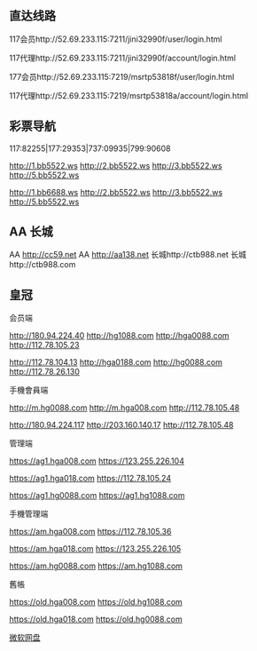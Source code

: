 直达线路
-------
117会员http://52.69.233.115:7211/jini32990f/user/login.html

117代理http://52.69.233.115:7211/jini32990f/account/login.html

177会员http://52.69.233.115:7219/msrtp53818f/user/login.html

117代理http://52.69.233.115:7219/msrtp53818a/account/login.html

彩票导航  
--------
117:82255|177:29353|737:09935|799:90608

http://1.bb5522.ws  http://2.bb5522.ws  http://3.bb5522.ws  http://5.bb5522.ws  

http://1.bb6688.ws  http://2.bb5522.ws  http://3.bb5522.ws  http://5.bb5522.ws

AA 长城
-------
AA http://cc59.net  AA http://aa138.net  长城http://ctb988.net  长城http://ctb988.com

皇冠
----
会员端

http://180.94.224.40   http://hg1088.com  http://hga0088.com  http://112.78.105.23 

http://112.78.104.13 http://hga0188.com  http://hg0088.com   http://112.78.26.130


手機會員端

http://m.hg0088.com   http://m.hga008.com   http://112.78.105.48

http://180.94.224.117   http://203.160.140.17  http://112.78.105.48   


管理端

https://ag1.hga008.com   https://123.255.226.104

https://ag1.hga018.com   https://112.78.105.24

https://ag1.hg0088.com   https://ag1.hg1088.com



手機管理端

https://am.hga008.com   https://112.78.105.36

https://am.hga018.com   https://123.255.226.105

https://am.hg0088.com   https://am.hg1088.com



舊帳

https://old.hga008.com   https://old.hg1088.com

https://old.hga018.com   https://old.hg0088.com



<p><a href="https://onedrive.live.com/redir?resid=F5B0090663FEEADA!742" target="_blank">微软网盘</a>

